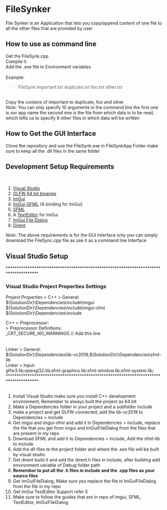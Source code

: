 # FileSynker
File Synker is an Application that lets you copy/append content of one file to all the other files that are provided by user

<h2>How to use as command line</h2>
Get the FileSynk.cpp <br>
Compile it. <br>
Add the .exe file to Environment variables<br>
<br>
Example: <br>
<blockquote>
  FileSynk important.txt duplicate.txt foo.txt other.txt
</blockquote>
<br>
Copy the contens of important to duplicate, foo and other <br>
<i>Note:</i> You can only specify 10 arguments in the command line the first one is our app name the second one is the file from which data is to be read, which lefts us to specify 8 other files in which data will be written
<br>
<h2>How to Get the GUI Interface</h2>
Clone the repository and use the FileSynk.exe in FileSynkApp Folder make sure to keep all the .dll files in the same folder
<h2>Development Setup Requirements</h2> <br>
<ol>
  <li> <a href="https://visualstudio.microsoft.com/">Visual Studio</a> </li>
  <li> <a href="https://www.glfw.org/download.html">GLFW 64 bit binaries</a> </li>
  <li> <a href="https://github.com/ocornut/imgui/tree/tables">ImGui</a> </li>
  <li> <a href="https://github.com/eliasdaler/imgui-sfml">ImGui-SFML</a> (A binding for ImGui) </li>
  <li> <a href="https://www.sfml-dev.org/download.php">SFML</a> </li>
  <li> A <a href="https://github.com/BalazsJako/ImGuiColorTextEdit">TextEditor</a> for ImGui </li>
  <li> <a href="https://github.com/aiekick/ImGuiFileDialog#detail-view-mode">ImGui File Dialog</a></li>
  <li> <a href="https://github.com/tronkko/dirent">Dirent</a> </li>
</ol>

<i>Note: </i> The above requirements is for the GUI Interface only you can simply download the FileSync.cpp file as use it as a command line Interface <br>

<h2>Visual Studio Setup</h2>
**************************************************************************************
<h3>Visual Studio Project Properties Settings</h3>
Project Properties > C++ > General:
	$(SolutionDir)\Dependencies\include\imgui
	$(SolutionDir)\Dependencies\include\imgui-sfml
	$(SolutionDir)\Dependencies\include
	
C++ > Preprocessor: <br>
	> Preprocessor Definitions: <br>
		_CRT_SECURE_NO_WARNINGS   // Add this line <br>
<br><br>
Linker > General: <br>
	$(SolutionDir)\Dependencies\lib-vc2019;$(SolutionDir)\Dependencies\sfml-lib <br>
Linker > Input: <br>
	glfw3.lib;opengl32.lib;sfml-graphics.lib;sfml-window.lib;sfml-system.lib; <br>
************************************************************************************** <br>
<br>
<ol>
  <li>Install Visual Studio make sure you install C++ development environment, Remember to always built the project as 64 bit</li>
  <li>Make a Dependencies folder in your project and a subfolder include</li>
  <li>make a project and get GLFW connected, add the lib-vc2019 to Dependencies > include</li>
  <li>Get imgui and imgui-sfml and add it in Dependencies > include, replace the file that you get from imgui and ImGuiFileDialog from the files that are present in my repo</li>
  <li>Download SFML and add it to Dependencies > include, Add the sfml-lib to include</li>
  <li>Add the dll files to the project folder and where the .exe file will be built by visual studio</li>
  <li>Get dirent build it and add the dirent.h files in include, after building add environment variable of  Debug folder path</li>
  <li><strong>Remember to put all the .h files in include and the .cpp files as your source files</strong></li>
  <li>Get ImGuiFileDialog, Make sure you replace the file in ImGuiFileDialog from the file in my repo</li>
  <li>Get ImGui TextEditor Support refer 5</li>
  <li>Make sure to follow the guides that are in repo of imgui, SFML, TextEditor, ImGuiFileDialog</li>
</ol>
